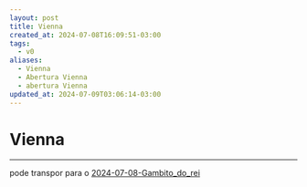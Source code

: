 ```yaml
---
layout: post
title: Vienna
created_at: 2024-07-08T16:09:51-03:00
tags:
  - v0
aliases:
  - Vienna
  - Abertura Vienna
  - abertura Vienna
updated_at: 2024-07-09T03:06:14-03:00
---
```

# Vienna
---

pode transpor para o [2024-07-08-Gambito_do_rei](_draft/2024/07/2024-07-08-Gambito_do_rei.md)